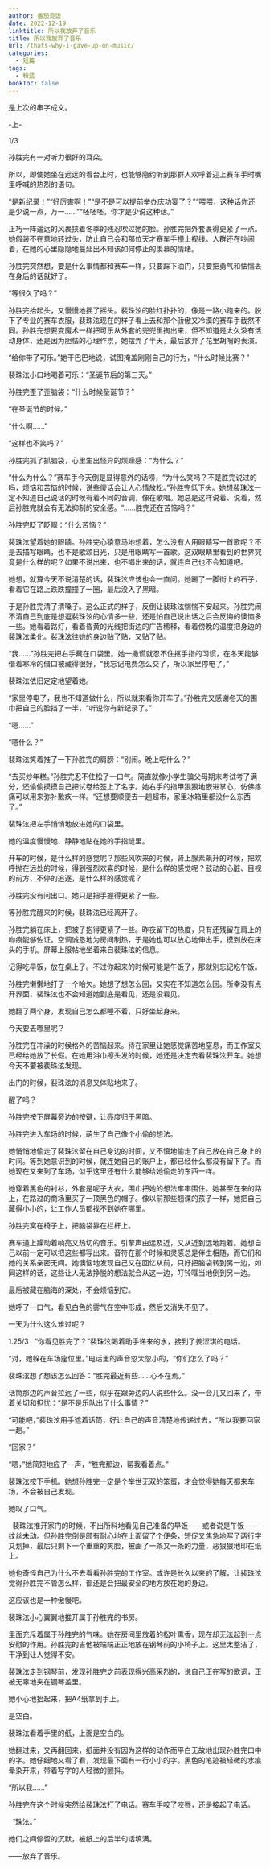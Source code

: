 ```yaml
---
author: 番茄烫饭
date: 2022-12-19
linktitle: 所以我放弃了音乐
title: 所以我放弃了音乐
url: /thats-why-i-gave-up-on-music/
categories:
  - 短篇
tags:
  - 粉蓝
bookToc: false
---
```


是上次的串字成文。

-上-



1/3
 


孙胜完有一对听力很好的耳朵。

所以，即使她坐在远远的看台上时，也能够隐约听到那群人欢呼着迎上赛车手时嘴里呼喊的热烈的语句。

“是新纪录！”“好厉害啊！”“是不是可以提前举办庆功宴了？”“喂喂，这种话你还是少说一点，万一……”“呸呸呸，你才是少说这种话。”

正巧一阵遥远的风裹挟着冬季的残忍吹过她的脸。孙胜完把外套裹得更紧了一点。她假装不在意地转过头，防止自己会和那位天才赛车手撞上视线。人群还在吵闹着，在她的心里隐隐地蔓延出不知该如何停止的羡慕的情绪。

孙胜完突然想，要是什么事情都和赛车一样，只要踩下油门，只要把勇气和怯懦丢在身后的话就好了。
 


“等很久了吗？”

孙胜完抬起头，又慢慢地摇了摇头。裴珠泫的脸红扑扑的，像是一路小跑来的。脱下了专业的赛车衣服，裴珠泫现在的样子看上去和那个骄傲又冷漠的赛车手截然不同。孙胜完想要变魔术一样把可乐从外套的兜兜里掏出来，但不知道是太久没有活动身体，还是因为胆怯的心理作祟，她摆弄了半天，最后放弃了花里胡哨的表演。

“给你带了可乐。”她干巴巴地说，试图掩盖刚刚自己的行为，“什么时候比赛？”

裴珠泫小口地喝着可乐：“圣诞节后的第三天。”

孙胜完歪了歪脑袋：“什么时候圣诞节？”

“在圣诞节的时候。”

“什么啊……”

“这样也不笑吗？”

孙胜完抓了抓脑袋，心里生出怪异的烦躁感：“为什么？”

“什么为什么？”赛车手今天倒是显得意外的话唠，“为什么笑吗？不是胜完说过的吗，烦恼和苦恼的时候，说些傻话会让人心情放松。”孙胜完低下头。她想裴珠泫一定不知道自己说话的时候有着不同的音调，像在歌唱。她总是这样说着、说着，然后孙胜完就会有无法抑制的安全感。“……胜完还在苦恼吗？”

孙胜完眨了眨眼：“什么苦恼？”

裴珠泫望着她的眼睛。孙胜完心猿意马地想着，怎么没有人用眼睛写一首歌呢？不是去描写眼睛，也不是歌颂目光，只是用眼睛写一首歌。这双眼睛里看到的世界究竟是什么样的呢？如果不说出来，也不唱出来的话，就连自己也不会知道吧。

她想，就算今天不说清楚的话，裴珠泫应该也会一直问。她踢了一脚街上的石子，看着它在路上跌跌撞撞了一圈，最后没入了黑暗。

于是孙胜完清了清嗓子。这么正式的样子，反倒让裴珠泫惴惴不安起来。孙胜完闹不清自己到底是想逗裴珠泫的心情多一些，还是怕自己说出话之后会反悔的懊恼多一些。她看着路灯，看着昏黄的光线把街边的广告稀释，看着傍晚的温度把身边的裴珠泫柔化。裴珠泫往她的身边贴了贴，又贴了贴。

“我……”孙胜完把右手藏在口袋里。她一撒谎就忍不住抠手指的习惯，在冬天能够借着寒冷的借口被藏得很好，“我忘记电费怎么交了，所以家里停电了。”

裴珠泫依旧定定地望着她。

“家里停电了，我也不知道做什么，所以就来看你开车了。”孙胜完又感谢冬天的围巾把自己的脸挡了一半，“听说你有新纪录了。”

“嗯……”

“嗯什么？”

裴珠泫笑着推了一下孙胜完的肩膀：“别闹。晚上吃什么？”

“去买炒年糕。”孙胜完忍不住松了一口气。简直就像小学生骗父母期末考试考了满分，还偷偷摸摸自己把试卷给签上了名字。她右手的指甲狠狠地嵌进掌心，仿佛疼痛可以用来弥补歉疚一样。“还想要顺便去一趟超市，家里冰箱里都没什么东西了。”

裴珠泫把左手悄悄地放进她的口袋里。

她的温度慢慢地、静静地贴在她的手指缝里。

开车的时候，是什么样的感觉呢？那些风吹来的时候，肾上腺素飙升的时候，把欢呼抛在远处的时候，得到强烈欢喜的时候，是什么样的感觉呢？鼓动的心脏、目视的前方、不停的追逐，是什么样的感觉呢？

孙胜完没有问出口。她只是把手握得更紧了一些。
 


等孙胜完醒来的时候，裴珠泫已经离开了。

孙胜完躺在床上，把被子抱得更紧了一些。昨夜留下的热度，只有还残留在肩上的吻痕能够佐证。空调诚恳地为房间制热，于是她也可以放心地伸出手，摸到放在床头的手机。屏幕上服帖地坐着来自裴珠泫的信息。

记得吃早饭，放在桌上了。不过你起来的时候可能是午饭了，那就别忘记吃午饭。

孙胜完懒懒地打了一个哈欠。她想了想怎么回，又实在不知道怎么回。所幸没有点开界面，裴珠泫也不会知道她到底是看见，还是没看见。

她翻了两个身，发现自己怎么都睡不着，只好坐起身来。

今天要去哪里呢？

孙胜完在冲澡的时候格外的苦恼起来。待在家里让她感觉痛苦地窒息，而工作室又已经给她放了长假。在她用浴巾擦头发的时候，她还是决定去看裴珠泫开车。她想今天不要被裴珠泫发现。

出门的时候，裴珠泫的消息又体贴地来了。

醒了吗？

孙胜完按下屏幕旁边的按键，让亮度归于黑暗。
 


孙胜完进入车场的时候，萌生了自己像个小偷的想法。

她悄悄地偷走了裴珠泫留在自己身边的时间，又不慎地偷走了自己放在自己身上的时间。等到她意识到的时候，就连她自己的账户上，都已经什么都没有留下了。而她现在又来到了车场，似乎这里还有什么能够给她偷走的东西一样。

她穿着黑色的衬衫，外套是呢子大衣，围巾把她的想法牢牢围住。她甚至在来的路上，在路过的商场里买了一顶黑色的帽子。像以前那些翘课的孩子一样，她把自己藏得小小的，让工作人员都找不到她在哪里。

孙胜完窝在椅子上，把脑袋靠在栏杆上。

赛车道上躁动着响亮又热切的音乐。引擎声由远及近，又从近到远地跑着。她想自己以前一定可以把这些都写出来。音符在那个时候和灵感总是伴生相随，而它们和她的关系亲密无间。她懊恼地发现自己又在回忆从前，只好把脑袋转到另一边，如同这样的话，这些让人无法挣脱的想法就会从这一边，叮铃哐当地倒到另一边。

最后被藏在脑海的深处，不会烦恼到它。

她呼了一口气，看见白色的雾气在空中形成，然后又消失不见了。

一天为什么这么难过呢？
 


1.25/3
 
“你看见胜完了？”裴珠泫喝着助手递来的水，接到了姜涩琪的电话。

“对，她躲在车场座位里。”电话里的声音忽大忽小的，“你们怎么了吗？”

裴珠泫想了想该怎么回答：“胜完最近有些……心不在焉。”

话筒那边的声音拉远了一些，似乎在跟旁边的人说些什么。没一会儿又回来了，带着关切和担忧：“是不是乐队出了什么事情？”

“可能吧，”裴珠泫用手遮着话筒，好让自己的声音清楚地传递过去，“所以我要回家一趟。”

“回家？”

“嗯，”她简短地应了一声，“胜完那边，帮我看着点。”

裴珠泫按下手机。她想孙胜完一定是个举世无双的笨蛋，才会觉得她每天都来车场，不会被自己发现。

她叹了口气。


 
裴珠泫推开家门的时候，不出所料地看见自己准备的早饭——或者说是午饭——纹丝未动。但孙胜完倒是颇有耐心地在上面留了个便条，短促又焦急地写了两行字又划掉，最后只剩下一个重重的笑脸，被画了一条又一条的力量，恶狠狠地印在纸上。

她也奇怪自己为什么不去看看孙胜完的工作室。或许是长久以来的了解，让裴珠泫觉得孙胜完不管怎么样，都还是会把最安全的地方放在她的身边。

这应该也是一种傲慢吧。

裴珠泫小心翼翼地推开属于孙胜完的书房。

里面充斥着属于孙胜完的气味。她在房间里放着的松叶熏香，现在却无法起到一点安慰的作用。孙胜完的吉他被端端正正地放在钢琴前的小椅子上。这里太整洁了，干净到让人觉得不安。

裴珠泫走到钢琴前，发现孙胜完之前表现得兴高采烈的，说自己正在写的歌词，正被无辜地夹在钢琴盖里。

她小心地抬起来，把A4纸拿到手上。
 


是空白。

裴珠泫看着手里的纸，上面是空白的。

她翻过来，又再翻回来，纸面并没有因为这样的动作而平白无故地出现孙胜完口中的字。她仔细地又看了看，发现最下面有一行小小的字。黑色的笔迹被轻微的水痕晕染开来，带着写字的人轻微的颤抖。
 


“所以我……”

孙胜完在这个时候突然给裴珠泫打了电话。赛车手咬了咬唇，还是接起了电话。


 
“珠泫。”

她们之间停留的沉默，被纸上的后半句话填满。
 


——放弃了音乐。
